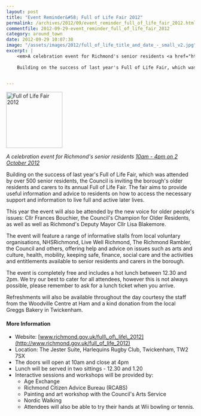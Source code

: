 ```yaml
---
layout: post
title: "Event Reminder&#58; Full of Life Fair 2012"
permalink: /archives/2012/09/event_reminder_full_of_life_fair_2012.html
commentfile: 2012-09-29-event_reminder_full_of_life_fair_2012
category: around_town
date: 2012-09-29 10:07:38
image: "/assets/images/2012/full_of_life_title_and_date_-_small_v2.jpg"
excerpt: |
    <em>A celebration event for Richmond's senior residents <a href="https://stmargarets.london/event/fair/200705143613</em>">10am - 4pm on 2 October 2012</a>
    
    Building on the success of last year's Full of Life Fair, which was attended by over 500 senior residents, the Council is inviting the borough's older residents and carers to its annual Full of Life Fair. The fair aims to provide useful information and advice to residents on how to access the necessary support and information to live full and active later lives.
    

---
```


<img src="/assets/images/2012/full_of_life_title_and_date_-_small_v2.jpg" width="150" alt="Full of Life Fair 2012"  class="photo right"  />

<em>A celebration event for Richmond's senior residents [10am - 4pm on 2 October 2012](/event/fair/200705143613)</em>

Building on the success of last year's Full of Life Fair, which was attended by over 500 senior residents, the Council is inviting the borough's older residents and carers to its annual Full of Life Fair. The fair aims to provide useful information and advice to residents on how to access the necessary support and information to live full and active later lives.

This year the event will also be attended by the new voice for older people's issues: Cllr Frances Bouchier, the Council's Champion for Older Residents, as well as well as Richmond's Deputy Mayor Cllr Lisa Blakemore.

The event will feature a range of informative stalls from local voluntary organisations, NHSRichmond, Live Well Richmond, The Richmond Rambler, the Council and others, offering help and advice on issues such as arts and culture, health, mobility, keeping safe, finance, social care and the activities and entitlements available to senior residents and carers in the borough.

The event is completely free and includes a hot lunch between 12.30 and 2pm. We try our best to cater for all attendees, however this is not always possible, please remember to ask for a lunch ticket when you arrive.

Refreshments will also be available throughout the day courtesy the staff from the Woodville Centre at Ham and a kind donation from the local Greggs Bakery in Twickenham.

#### More Information

-   Website: [www.richmond.gov.uk/full\_of\_life\_2012](http://www.richmond.gov.uk/full_of_life_2012)
-   Location: The Jester Suite, Harlequins Rugby Club, Twickenham, TW2 7SX
-   The doors will open at 10am and close at 4pm
-   Lunch will be served in two sittings - 12.30 and 1.20
-   Interactive sessions and workshops will be provided by:
    -   Age Exchange
    -   Richmond Citizen Advice Bureau (RCABS)
    -   Painting and art workshop with the Council's Arts Service
    -   Nordic Walking
    -   Attendees will also be able to try their hands at Wii bowling or tennis.
